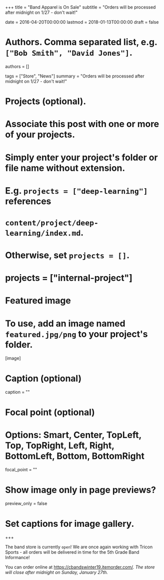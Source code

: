 +++
title = "Band Apparel is On Sale"
subtitle = "Orders will be processed after midnight on 1/27 - don't wait!"

date = 2016-04-20T00:00:00
lastmod = 2018-01-13T00:00:00
draft = false

# Authors. Comma separated list, e.g. `["Bob Smith", "David Jones"]`.
authors = []

tags = ["Store", "News"]
summary = "Orders will be processed after midnight on 1/27 - don't wait!"

# Projects (optional).
#   Associate this post with one or more of your projects.
#   Simply enter your project's folder or file name without extension.
#   E.g. `projects = ["deep-learning"]` references
#   `content/project/deep-learning/index.md`.
#   Otherwise, set `projects = []`.
# projects = ["internal-project"]

# Featured image
# To use, add an image named `featured.jpg/png` to your project's folder.
[image]
  # Caption (optional)
  caption = ""

  # Focal point (optional)
  # Options: Smart, Center, TopLeft, Top, TopRight, Left, Right, BottomLeft, Bottom, BottomRight
  focal_point = ""

  # Show image only in page previews?
  preview_only = false

# Set captions for image gallery.

+++

The band store is currently `open`! We are once again working with Tricon Sports - all orders will be delivered in time for the 5th Grade Band Informance!

You can order online at https://cbandswinter19.itemorder.com/. *The store will close after midnight on Sunday, January 27th.*
